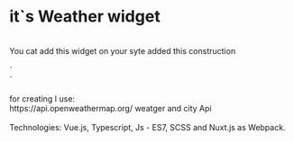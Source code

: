 <h1> it`s Weather widget </h1><br>
You cat add this widget on your syte added this construction <br>
<br>`
<weather-widget/><br>
<script type="text/javascript" src="https://sah-bah-hub.github.io/weatherReport/widget.js"></script>
`<br><br>
for creating I use: <br>
https://api.openweathermap.org/ weatger and city Api <br>
<br>
Technologies: Vue.js, Typescript, Js - ES7, SCSS and Nuxt.js as Webpack.<br>
